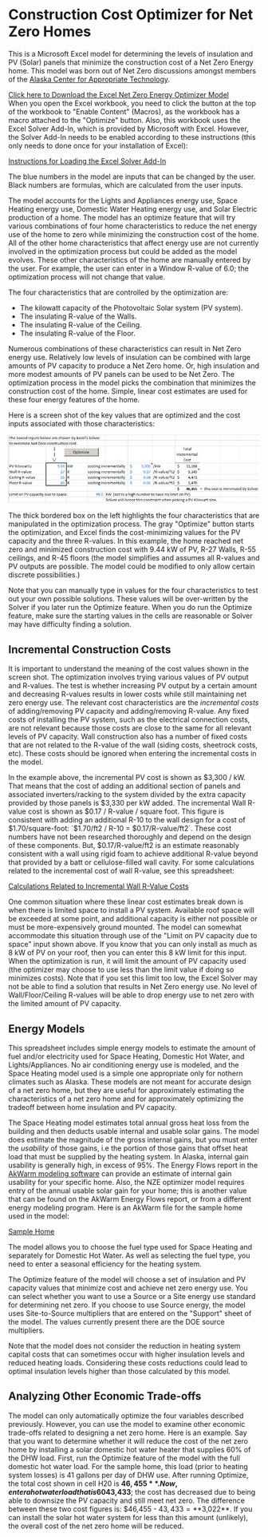 # Construction Cost Optimizer for Net Zero Homes

This is a Microsoft Excel model for determining the levels of insulation and PV (Solar) panels that minimize the construction cost of a Net Zero Energy home.  This model was born out of Net Zero discussions amongst members of the [Alaska Center for Appropriate Technology](http://acat.org/).

[Click here to Download the Excel Net Zero Energy Optimizer Model](Net-Zero-Optimizer.xlsm?raw=true)  
When you open the Excel workbook, you need to click the button at the top of the workbook to "Enable Content" (Macros), as the workbook has a macro attached to the "Optimize" button.  Also, this workbook uses the Excel Solver Add-In, which is provided by Microsoft with Excel.  However, the Solver Add-In needs to be enabled according to these instructions (this only needs to done once for your installation of Excel):

<a href="https://support.office.com/en-sg/article/Load-the-Solver-Add-in-0e6760e3-dab5-4fd4-bebb-15ee311a4316" target="_blank">Instructions for Loading the Excel Solver Add-In</a>

The blue numbers in the model are inputs that can be changed by the user.  Black numbers are formulas, which are calculated from the user inputs.

The model accounts for the Lights and Appliances energy use, Space Heating energy use, Domestic Water Heating energy use, and Solar Electric production of a home.  The model has an optimize feature that will try various combinations of four home characteristics to reduce the net energy use of the home to zero while minimizing the construction cost of the home.  All of the other home characteristics that affect energy use are not currently involved in the optimization process but could be added as the model evolves.  These other characteristics of the home are manually entered by the user. For example, the user can enter in a Window R-value of 6.0; the optimization process will not change that value.

The four characteristics that are controlled by the optimization are:

* The kilowatt capacity of the Photovoltaic Solar system (PV system).
* The insulating R-value of the Walls.
* The insulating R-value of the Ceiling.
* The insulating R-value of the Floor.

Numerous combinations of these characteristics can result in Net Zero energy use.  Relatively low levels of insulation can be combined with large amounts of PV capacity to produce a Net Zero home.  Or, high insulation and more modest amounts of PV panels can be used to be Net Zero.  The optimization process in the model picks the combination that minimizes the construction cost of the home.  Simple, linear cost estimates are used for these four energy features of the home.

Here is a screen shot of the key values that are optimized and the cost inputs associated with those characteristics:

![Optimization Inputs](images/opt_inputs.jpg)

The thick bordered box on the left highlights the four characteristics that are manipulated in the optimization process.  The gray "Optimize" button starts the optimization, and Excel finds the cost-minimizing values for the PV capacity and the three R-values.  In this example, the home reached net zero and minimized construction cost with 9.44 kW of PV, R-27 Walls, R-55 ceilings, and R-45 floors (the model simplifies and assumes all R-values and PV outputs are possible.  The model could be modified to only allow certain discrete possibilities.)

Note that you can manually type in values for the four characteristics to test out your own possible solutions.  These values will be over-written by the Solver if you later run the Optimize feature.  When you do run the Optimize feature, make sure the starting values in the cells are reasonable or Solver may have difficulty finding a solution.

## Incremental Construction Costs

It is important to understand the meaning of the cost values shown in the screen shot.  The optimization involves trying various values of PV output and R-values.  The test is whether increasing PV output by a certain amount and decreasing R-values results in lower costs while still maintaining net zero energy use.  The relevant cost characteristics are the *incremental costs* of adding/removing PV capacity and adding/removing R-value.  Any fixed costs of installing the PV system, such as the electrical connection costs, are not relevant because those costs are close to the same for all relevant levels of PV capacity.  Wall construction also has a number of fixed costs that are not related to the R-value of the wall (siding costs, sheetrock costs, etc).  These costs should be ignored when entering the incremental costs in the model.

In the example above, the incremental PV cost is shown as $3,300 / kW.  That means that the cost of adding an additional section of panels and associated inverters/racking to the system divided by the extra capacity provided by those panels is $3,330 per kW added.  The incremental Wall R-value cost is shown as $0.17 / R-value / square foot.  This figure is consistent with adding an additional R-10 to the wall design for a cost of $1.70/square-foot:   `$1.70/ft2 / R-10 = $0.17/R-value/ft2`.  These cost numbers have not been researched thoroughly and depend on the design of these components.  But, $0.17/R-value/ft2 is an estimate reasonably consistent with a wall using rigid foam to achieve additional R-value beyond that provided by a batt or cellulose-filled wall cavity.  For some calculations related to the incremental cost of wall R-value, see this spreadsheet:

[Calculations Related to Incremental Wall R-Value Costs](Incremental-Insulation-Costs.xlsx?raw=true)

One common situation where these linear cost estimates break down is when there is limited space to install a PV system.  Available roof space will be exceeded at some point, and additional capacity is either not possible or must be more-expensively ground mounted.  The model can somewhat accommodate this situation through use of the "Limit on PV capacity due to space" input shown above.  If you know that you can only install as much as 8 kW of PV on your roof, then you can enter this 8 kW limit for this input.  When the optimization is run, it will limit the amount of PV capacity used (the optimizer may choose to use less than the limit value if doing so minimizes costs).  Note that if you set this limit too low, the Excel Solver may not be able to find a solution that results in Net Zero energy use.  No level of Wall/Floor/Ceiling R-values will be able to drop energy use to net zero with the limited amount of PV capacity.

## Energy Models

This spreadsheet includes simple energy models to estimate the amount of fuel and/or electricity used for Space Heating, Domestic Hot Water, and Lights/Appliances.  No air conditioning energy use is modeled, and the Space Heating model used is a simple one appropriate only for nothern climates such as Alaska.  These models are not meant for accurate design of a net zero home, but they are useful for approximately estimating the characteristics of a net zero home and for approximately optimizing the tradeoff between home insulation and PV capacity.

The Space Heating model estimates total annual gross heat loss from the building and then deducts usable internal and usable solar gains.  The model does estimate the magnitude of the gross internal gains, but you must enter the *usability* of those gains, i.e the portion of those gains that offset heat load that must be supplied by the heating system.  In Alaska, internal gain usability is generally high, in excess of 95%.  The Energy Flows report in the [AkWarm modeling software](http://analysisnorth.com/AkWarm/AkWarm2download.html) can provide an estimate of internal gain usability for your specific home.  Also, the NZE optimizer model requires entry of the annual usable solar gain for your home; this is another value that can be found on the AkWarm Energy Flows report, or from a different energy modeling program.  Here is an AkWarm file for the sample home used in the model:

[Sample Home](Optimizer-Test-House.hm2?raw=true)

The model allows you to choose the fuel type used for Space Heating and separately for Domestic Hot Water.  As well as selecting the fuel type, you need to enter a seasonal efficiency for the heating system.

The Optimize feature of the model will choose a set of insulation and PV capacity values that minimize cost and achieve net zero energy use.  You can select whether you want to use a Source or a Site energy use standard for determining net zero.  If you choose to use Source energy, the model uses Site-to-Source multipliers that are entered on the "Support" sheet of the model.  The values currently present there are the DOE source multipliers.

Note that the model does not consider the reduction in heating system capital costs that can sometimes occur with higher insulation levels and reduced heating loads.  Considering these costs reductions could lead to optimal insulation levels higher than those calculated by this model.

## Analyzing Other Economic Trade-offs

The model can only automatically optimize the four variables described previously.  However, you can use the model to examine other economic trade-offs related to designing a net zero home.  Here is an example.  Say that you want to determine whether it will reduce the cost of the net zero home by installing a solar domestic hot water heater that supplies 60% of the DHW load.  First, run the Optimize feature of the model with the full domestic hot water load.  For the sample home, this load (prior to heating system losses) is 41 gallons per day of DHW use.  After running Optimize, the total cost shown in cell H20 is **$46,455**.  Now, enter a hot water load that is 60% less:  `41 gal/day * 0.4 = 16.4 gal/day`.  Rerun the Optimize feature and examine the new total cost in cell H20.  The new cost is **$43,433**; the cost has decreased due to being able to downsize the PV capacity and still meet net zero.  The difference between these two cost figures is:  $46,455 - $43,433 = **$3,022**.  If you can install the solar hot water system for less than this amount (unlikely), the overall cost of the net zero home will be reduced.
